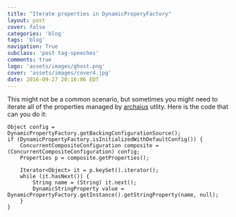 ```yaml
---
title: "Iterate properties in DynamicProperyFactory"
layout: post
cover: false
categories: 'blog'
tags: 'blog'
navigation: True
subclass: 'post tag-speeches'
comments: true
logo: 'assets/images/ghost.png'
cover: 'assets/images/cover4.jpg'
date: 2016-09-27 20:16:06 EDT
---
```


This might not be a common scenario, but sometimes you might need to iterate all of the properties managed by [archaius](https://github.com/Netflix/archaius) utlity. Here is the code that can you do it:

```
Object config = DynamicPropertyFactory.getBackingConfigurationSource();
if (DynamicPropertyFactory.isInitializedWithDefaultConfig()) {
    ConcurrentCompositeConfiguration composite = (ConcurrentCompositeConfiguration) config;
    Properties p = composite.getProperties();

    Iterator<Object> it = p.keySet().iterator();
    while (it.hasNext()) {
        String name = (String) it.next();
        DynamicStringProperty value = DynamicPropertyFactory.getInstance().getStringProperty(name, null);
    }
}
```


